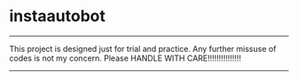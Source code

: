 # instaautobot

______________________________________________________________________________________________________________________________________________________________________________________________________________________________________________________________________________________________________________________________________________________________________
This project is designed just for trial and practice. Any further missuse of codes is not my concern. Please HANDLE WITH CARE!!!!!!!!!!!!!!!
______________________________________________________________________________________________________________________________________________________________________________________________________________________________________________________________________________________________________________________________________________________________________
